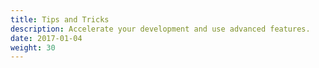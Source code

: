 ```yaml
---
title: Tips and Tricks
description: Accelerate your development and use advanced features.
date: 2017-01-04
weight: 30
---
```


